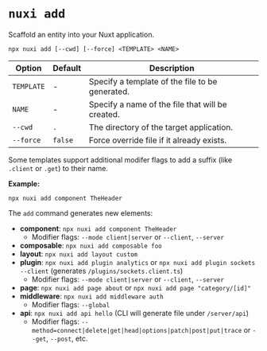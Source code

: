 # `nuxi add`

Scaffold an entity into your Nuxt application.

```{bash}
npx nuxi add [--cwd] [--force] <TEMPLATE> <NAME>
```

Option        | Default          | Description
-------------------------|-----------------|------------------
`TEMPLATE` | - | Specify a template of the file to be generated.
`NAME` | - | Specify a name of the file that will be created.
`--cwd` | `.` | The directory of the target application.
`--force` | `false` | Force override file if it already exists.

Some templates support additional modifer flags to add a suffix (like `.client` or `.get`) to their name.

**Example:**

```{bash}
npx nuxi add component TheHeader
```

The `add` command generates new elements:

* **component**: `npx nuxi add component TheHeader`
  * Modifier flags: `--mode client|server` or `--client`, `--server`
* **composable**: `npx nuxi add composable foo`
* **layout**: `npx nuxi add layout custom`
* **plugin**: `npx nuxi add plugin analytics` or `npx nuxi add plugin sockets --client` (generates `/plugins/sockets.client.ts`)
  * Modifier flags: `--mode client|server` or `--client`, `--server`
* **page**: `npx nuxi add page about` or `npx nuxi add page "category/[id]"`
* **middleware**: `npx nuxi add middleware auth`
  * Modifier flags: `--global`
* **api**: `npx nuxi add api hello` (CLI will generate file under `/server/api`)
  * Modifier flags: `--method=connect|delete|get|head|options|patch|post|put|trace` or `--get`, `--post`, etc.
